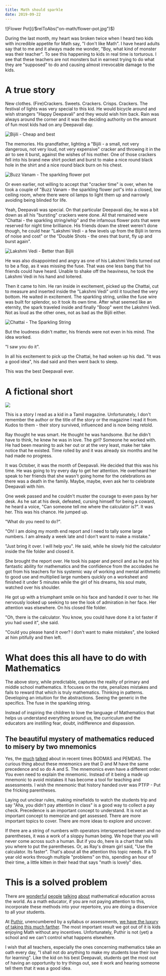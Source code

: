 ```yaml
---
title: Math should sparkle
date: 2019-09-22
---
```


<div class="row gld-12 teaser-only">
 ![Flower Pot](/$relToAbs("on-math/flower-pot.jpg")$)
</div>

<!--more-->

During the last month, my heart was broken twice when I heard two kids with
incredible appetite for Math say, "I don't like Math". I have heard adults say
that to me and it always made me wonder, "Boy, what kind of monster was their
teacher". To see this happening to kids in real time is torturous. I see that
these teachers are not monsters but in earnest trying to do what they are
"supposed" to do and causing almost irrevocable damage to the kids.

# A true story

New clothes. (Fire)Crackers. Sweets. Crackers. Crisps. Crackers. The festival of
lights was very special to this kid. He would bicycle around and wish strangers
"Happy Deepavali" and they would wish him back. Rain was always around the
corner and it was the deciding authority on the amount of fun most kids had on
any Deepavali day.

![Bijili - Cheap and best](/$relToAbs("on-math/bijili.jpg")$)

The memories. His grandfather, lighting a "Bijili - a small, not very dangerous,
not very loud, not very expensive" cracker and throwing it in the air to see it
burst, against the wishes of his mother. One of those crackers fell into his
brand new shirt pocket and burst to make a nice round black hole in the shirt
and a nice round black burn on his chest.

![Buzz Vanam - The sparkling flower pot](/$relToAbs("on-math/flower-pot.jpg")$)

Or even earlier, not willing to accept that "cracker time" is over, when he took
a couple of "Buzz Vanam - the sparkling flower pot"s into a closed, low ceiling
room, where there were oil lamps to light them up and narrowly avoiding being
blinded for life.

Yeah, Deepavali was special. On that particular Deepavali day, he was a bit down
as all his "bursting" crackers were done. All that remained were "Chattai - the
sparkling string/whip" and the infamous flower pots that were reserved for night
time brilliance. His friends down the street weren't done though, he could hear
"Lakshmi Vedi - a few levels up from the Bijili in terms of noise and cost" or
the "Double Shots - the ones that burst, fly up and burst again".

![Lakshmi Vedi - Better than Bijili](/$relToAbs("on-math/lakshmi-vedi.jpg")$)

He was also disappointed and angry as one of his Lakshmi Vedis turned out to be
a flop, as it was missing the fuse. That was one less bang that his friends
could have heard. Unable to shake off the heaviness, he took the Lakshmi Vedi in
his hand and loitered.

Then it came to him. He ran inside in excitement, picked up the Chattai, cut to
measure and inserted inside the "Lakshmi Vedi" until it touched the very bottom.
He waited in excitement. The sparkling string, unlike the fuse wire was built
for splendor, so it took its own time. After what seemed like an eternity, the
spark traveled inside and finally "Boop" went the Lakshmi Vedi. Not as loud
as the other ones, not as bad as the Bijili either.

![Chattai - The Sparkling String](/$relToAbs("on-math/sparkling-string.jpg")$)

But the loudness didn't matter, his friends were not even in his mind. The idea worked. 

"I saw you do it". 

In all his excitement to pick up the Chattai, he had woken up his dad. "It was a
good idea", his dad said and then went back to sleep.

This was the best Deepavali ever.   

# A fictional short   

![](/$relToAbs("on-math/calculator.png")$)

This is a story I read as a kid in a Tamil magazine. Unfortunately, I don't
remember the author or the title of the story or the magazine I read it from.
Kudos to them - their story survived, influenced and is now being retold.

Ray thought he was smart. He thought he was handsome. But he didn't have to
think, he knew he was in love. The girl? Someone he worked with. He had been
meaning to ask her out or at the very least, make her take notice that he
existed. Time rolled by and it was already six months and he had made no
progress.

It was October, it was the month of Deepavali. He decided that this was his
time. He was going to try every day to get her attention. He overheard her speak
to her friends that she wasn't going home for the celebrations as there was a
death in the family. Maybe, maybe, even ask her to celebrate Deepavali with him.

One week passed and he couldn't muster the courage to even pass by her desk. As
he sat at his desk, defeated, cursing himself for being a coward, he heard a
voice, "Can someone tell me where the calculator is?". It was her. This was his
chance. He jumped up.

"What do you need to do?".

"Oh! I am doing my month end report and I need to tally some large numbers. I am
already a week late and I don't want to make a mistake."

"Just bring it over. I will help you". He said, while he slowly hid the
calculator inside the file folder and closed it.

She brought the report over. He took his paper and pencil and as he put his
fantastic ability for mathematics and the confidence from the accolades he got
from his teachers for his systemic way of working and mental arithmetic to good
use and multiplied large numbers quickly on a worksheet and finished it under 5
minutes while the girl of his dreams, his soul mate, watched over his shoulder.

He got up with a triumphant smile on his face and handed it over to her. He
nervously looked up seeking to see the look of admiration in her face. Her
attention was elsewhere. On his closed file folder.

"Oh, there is the calculator. You know, you could have done it a lot faster if
you had used it", she said.

"Could you please hand it over? I don't want to make mistakes", she looked at
him pitifully and then left.

# What does this all have to do with Mathematics

The above story, while predictable, captures the reality of primary and middle
school mathematics. It focuses on the rote, penalizes mistakes and fails to
reward that which is truly mathematics. Thinking in patterns. Developing an
intuition for the abstractions. Seeing the generic in the specifics. The fuse in
the sparkling string.

Instead of inspiring the children to love the language of Mathematics that helps
us understand everything around us, the curriculum and the educators are
instilling fear, doubt, indifference and dispassion.

## The beautiful mystery of mathematics reduced to misery by two mnemonics

Yes, the [much](https://www.nytimes.com/2019/08/02/science/math-equation-pedmas-bemdas-bedmas.html)
[talked](https://www.nytimes.com/2019/08/05/science/math-equation-pemdas-bodmas.html)
about in recent times BODMAS and PEMDAS. The curious thing about these mnemonics
are that D and M have the same precedence and so do A and S. The mnemonics even
have a different order. You even need to explain the mnemonic. Instead of it
being a made up mnemonic to avoid mistakes it has become a tool for teaching and
assessments. I wish the mnemonic that history handed over was PTFP - Put the
fricking parentheses.

Laying out unclear rules, making minefields to watch the students trip and say
"Aha, you didn't pay attention in class" is a good way to collect a pay check.
Precedence is an important concept to understand. It is not an important concept
to memorize and get assessed. There are more important topics to cover. There
are more ideas to explore and uncover.

If there are a string of numbers with operators interspersed between and no
parentheses, it was a work of a sloppy human being. We hope that you will never
come across such a human. But if you do, here is a chart that tells you where to
put the parentheses. Or, as Ray's dream girl said, "Use the calculator. Its
faster". That's about all the attention this topic needs. If a 10 year old works
through multiple "problems" on this, spending an hour of their time, a little
kitten in their head that says "math is lovely" dies.

# This is a solved problem

There are [wonderful](https://twitter.com/profkeithdevlin)
[people](https://twitter.com/DrEugeniaCheng)
[talking](https://twitter.com/Mathgarden) [about](https://twitter.com/joboaler)
mathematical education across the world. As a math educator, if you are not
paying attention to this, incorporate these methods into your repertoire, you
are doing a disservice to all your students.

At [Puthir](http://puthir.in), unencumbered by a syllabus or assessments, 
[we have the luxury of taking this much farther](https://www.facebook.com/notes/puthir/how-to-teach-someone-to-fish/381521359148930/).
The most important result we got out of it is kids enjoying Math without any
incentives. Unfortunately, Puthir is not (yet) a school and we can't control
what happens elsewhere.

I wish that all teachers, especially the ones concerning mathematics take an
oath every day, "I shall not do anything to make my students lose their love for
learning". Like the kid on his best Deepavali, students get the most out of
having an opportunity to try things out, see it work and hearing someone tell
them that it was a good idea.
